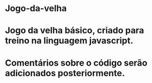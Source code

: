 # Jogo-da-velha
# Jogo da velha básico, criado para treino na linguagem javascript.
# Comentários sobre o código serão adicionados posteriormente.
